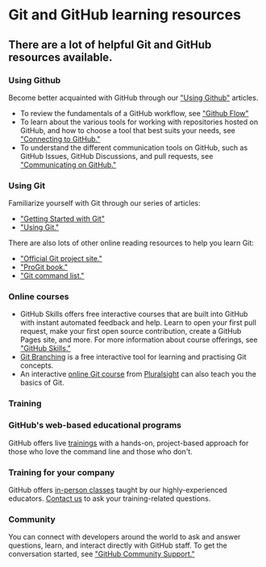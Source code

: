 # Git and GitHub learning resources
## There are a lot of helpful Git and GitHub resources available.

### Using Github

Become better acquainted with GitHub through our ["Using Github"](https://docs.github.com/en/get-started/using-github) articles.
- To review the fundamentals of a GitHub workflow, see ["Github Flow"](https://docs.github.com/en/get-started/using-github/github-flow)
- To learn about the various tools for working with repositories hosted on GitHub, and how to choose a tool that best suits your needs, see ["Connecting to GitHub."](https://docs.github.com/en/get-started/using-github/connecting-to-github)
- To understand the different communication tools on GitHub, such as GitHub Issues, GitHub Discussions, and pull requests, see ["Communicating on GitHub."](https://docs.github.com/en/get-started/using-github/communicating-on-github)

### Using Git
Familiarize yourself with Git through our series of articles:
- ["Getting Started with Git"](https://docs.github.com/en/get-started/getting-started-with-git)
- ["Using Git."](https://docs.github.com/en/get-started/using-git)

There are also lots of other online reading resources to help you learn Git:
- ["Official Git project site."](https://git-scm.com/)
- ["ProGit book."](http://git-scm.com/book)
- ["Git command list."](https://git-scm.com/docs)

### Online courses
- GitHub Skills offers free interactive courses that are built into GitHub with instant automated feedback and help. Learn to open your first pull request, make your first open source contribution, create a GitHub Pages site, and more. For more information about course offerings, see ["GitHub Skills."](https://skills.github.com/)
- [Git Branching](http://learngitbranching.js.org/) is a free interactive tool for learning and practising Git concepts.
- An interactive [online Git course](https://www.pluralsight.com/courses/code-school-git-real) from [Pluralsight](https://www.pluralsight.com/codeschool) can also teach you the basics of Git.

### Training
### GitHub's web-based educational programs
GitHub offers live [trainings](https://services.github.com/#upcoming-events) with a hands-on, project-based approach for those who love the command line and those who don't.

### Training for your company
GitHub offers [in-person classes](https://services.github.com/#offerings) taught by our highly-experienced educators. [Contact us](https://services.github.com/#contact) to ask your training-related questions.

### Community
You can connect with developers around the world to ask and answer questions, learn, and interact directly with GitHub staff. To get the conversation started, see ["GitHub Community Support."](https://github.com/orgs/community/discussions/)